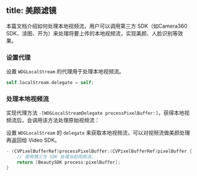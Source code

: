 title: 美颜滤镜
---

本篇文档介绍如何处理本地视频流，用户可以调用第三方 SDK（如Camera360 SDK、涂图、开为）来处理将要上传的本地视频流，实现美颜、人脸识别等效果。

### 设置代理

设置 `WDGLocalStream` 的代理用于处理本地视频流。

```objectivec
self.localStream.delegate = self;
```

### 处理本地视频流

实现代理方法 `-[WDGLocalStreamDelegate processPixelBuffer:]`，获得本地视频流后，会调用该方法处理原始视频流：

设置 `WDGLocalStream` 的 `delegate` 来获取本地视频流，可以对视频流做美颜处理再返回给 Video SDK。

```objectivec
- (CVPixelBufferRef)processPixelBuffer:(CVPixelBufferRef)pixelBuffer {
    // 使用第三方 SDK 处理当前视频流。
    return [BeautySDK process:pixelBuffer];
}
```
